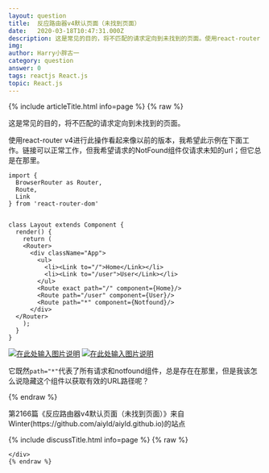 ```yaml
---
layout: question
title:  反应路由器v4默认页面（未找到页面）
date:   2020-03-18T10:47:31.000Z
description: 这是常见的目的，将不匹配的请求定向到未找到的页面。使用react-router v4进行此操作看起来像以前的版本，我希望此示例在下面工作。链接可以正常...
img: 
author: Harry小胖古一
category: question
answer: 0
tags: reactjs React.js
topic: React.js
---
```

<div class="article-root">
  <div class="article">
    {% include articleTitle.html info=page %}
    {% raw %}
    <div class="article-content"><p><font style="vertical-align: inherit;"><font style="vertical-align: inherit;">这是常见的目的，将不匹配的请求定向到未找到的页面。</font></font></p>

<p><font style="vertical-align: inherit;"><font style="vertical-align: inherit;">使用react-router v4进行此操作看起来像以前的版本，我希望此示例在下面工作。</font><font style="vertical-align: inherit;">链接可以正常工作，但我希望请求的NotFound组件仅请求未知的url；</font><font style="vertical-align: inherit;">但它总是在那里。</font></font></p>

<pre class="lang-js prettyprint-override"><code>import {<font></font>
  BrowserRouter as Router,<font></font>
  Route,<font></font>
  Link<font></font>
} from 'react-router-dom'<font></font>
<font></font>
<font></font>
class Layout extends Component {<font></font>
  render() {<font></font>
    return (<font></font>
    &lt;Router&gt;<font></font>
      &lt;div className="App"&gt;<font></font>
        &lt;ul&gt;<font></font>
          &lt;li&gt;&lt;Link to="/"&gt;Home&lt;/Link&gt;&lt;/li&gt;<font></font>
          &lt;li&gt;&lt;Link to="/user"&gt;User&lt;/Link&gt;&lt;/li&gt;<font></font>
        &lt;/ul&gt;<font></font>
        &lt;Route exact path="/" component={Home}/&gt;<font></font>
        &lt;Route path="/user" component={User}/&gt;<font></font>
        &lt;Route path="*" component={Notfound}/&gt;<font></font>
      &lt;/div&gt;<font></font>
  &lt;/Router&gt;<font></font>
    );<font></font>
  }<font></font>
}<font></font>
</code></pre>

<p><a href="https://www.samyoc.com//uploads/users/21957/images/thumbnails/1584528324142.png" data-src="https://www.samyoc.com//uploads/users/21957/images/1584528324142.png" rel="noreferrer"><img src="https://i.stack.imgur.com/rdSgu.png" alt="在此处输入图片说明"></a>
<a href="https://www.samyoc.com//uploads/users/21957/images/thumbnails/1584528324144.png" data-src="https://www.samyoc.com//uploads/users/21957/images/1584528324144.png" rel="noreferrer"><img src="https://i.stack.imgur.com/jOCfw.png" alt="在此处输入图片说明"></a></p>

<p><font style="vertical-align: inherit;"><font style="vertical-align: inherit;">它既然</font></font><code>path="*"</code><font style="vertical-align: inherit;"><font style="vertical-align: inherit;">代表了所有请求和notfound组件，总是存在在那里，但是我该怎么说隐藏这个组件以获取有效的URL路径呢？</font></font></p></div>
    {% endraw %}
  </div>
  <p class="winter_mark">第2166篇《反应路由器v4默认页面（未找到页面）》来自Winter(https://github.com/aiyld/aiyld.github.io)的站点</p>
  <div class="discuss-wrapper">
    {% include discussTitle.html info=page %}
    {% raw %}
    <div class="discuss-list">
    
    </div>
    {% endraw %}
  </div>
<div>
